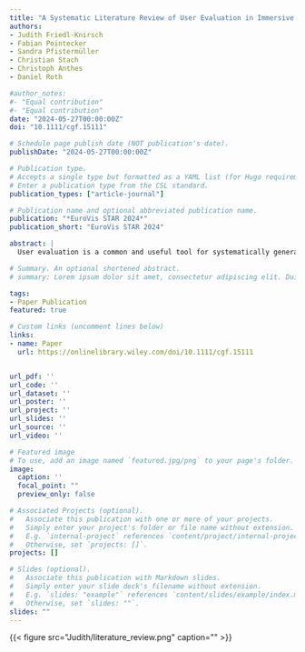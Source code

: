 ```yaml
---
title: "A Systematic Literature Review of User Evaluation in Immersive Analytics"
authors:
- Judith Friedl-Knirsch
- Fabian Pointecker
- Sandra Pfistermüller
- Christian Stach
- Christoph Anthes
- Daniel Roth

#author_notes:
#- "Equal contribution"
#- "Equal contribution"
date: "2024-05-27T00:00:00Z"
doi: "10.1111/cgf.15111"

# Schedule page publish date (NOT publication's date).
publishDate: "2024-05-27T00:00:00Z"

# Publication type.
# Accepts a single type but formatted as a YAML list (for Hugo requirements).
# Enter a publication type from the CSL standard.
publication_types: ["article-journal"]

# Publication name and optional abbreviated publication name.
publication: "*EuroVis STAR 2024*"
publication_short: "EuroVis STAR 2024"

abstract: |
  User evaluation is a common and useful tool for systematically generating knowledge and validating novel approaches in the domain of Immersive Analytics. Since this research domain centres around users, user evaluation is of extraordinary relevance. Additionally, Immersive Analytics is an interdisciplinary field of research where different communities bring in their own methodologies. It is vital to investigate and synchronise these different approaches with the long-term goal to reach a shared evaluation framework. While there have been several studies focusing on Immersive Analytics as a whole or on certain aspects of the domain, this is the first systematic review of the state of evaluation methodology in Immersive Analytics. The main objective of this systematic literature review is to illustrate methodologies and research areas that are still underrepresented in user studies by identifying current practice in user evaluation in the domain of Immersive Analytics in coherence with the PRISMA protocol. 

# Summary. An optional shortened abstract.
# summary: Lorem ipsum dolor sit amet, consectetur adipiscing elit. Duis posuere tellus ac convallis placerat. Proin tincidunt magna sed ex sollicitudin condimentum.

tags:
- Paper Publication
featured: true

# Custom links (uncomment lines below)
links:
- name: Paper
  url: https://onlinelibrary.wiley.com/doi/10.1111/cgf.15111


url_pdf: ''
url_code: ''
url_dataset: ''
url_poster: ''
url_project: ''
url_slides: ''
url_source: ''
url_video: ''

# Featured image
# To use, add an image named `featured.jpg/png` to your page's folder. 
image:
  caption: ''
  focal_point: ""
  preview_only: false

# Associated Projects (optional).
#   Associate this publication with one or more of your projects.
#   Simply enter your project's folder or file name without extension.
#   E.g. `internal-project` references `content/project/internal-project/index.md`.
#   Otherwise, set `projects: []`.
projects: []

# Slides (optional).
#   Associate this publication with Markdown slides.
#   Simply enter your slide deck's filename without extension.
#   E.g. `slides: "example"` references `content/slides/example/index.md`.
#   Otherwise, set `slides: ""`.
slides: ""
---
```


{{< figure src="Judith/literature_review.png" caption="" >}}

<br>
